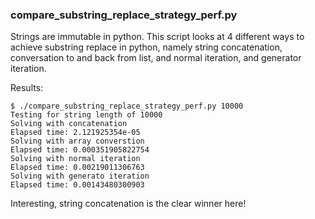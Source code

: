### compare_substring_replace_strategy_perf.py

Strings are immutable in python.  This script looks at 4 different ways to achieve substring replace in python, namely string concatenation, conversation to and back from list, and normal iteration, and generator iteration.

Results:
```
$ ./compare_substring_replace_strategy_perf.py 10000
Testing for string length of 10000
Solving with concatenation
Elapsed time: 2.121925354e-05
Solving with array converstion
Elapsed time: 0.000351905822754
Solving with normal iteration
Elapsed time: 0.00219011306763
Solving with generato iteration
Elapsed time: 0.00143480300903
```

Interesting, string concatenation is the clear winner here!
